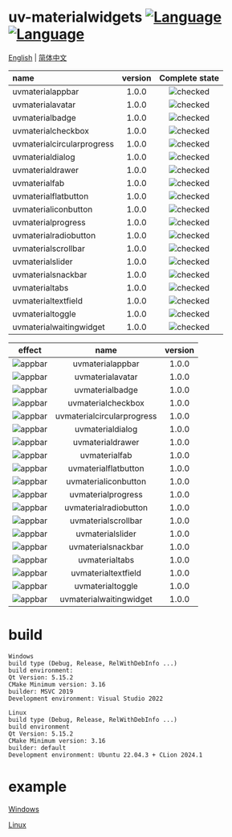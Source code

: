﻿# uv-materialwidgets [![Language](https://img.shields.io/badge/language-c++-brightgreen.svg)](https://github.com/crucal-crucal/uv-materialwidgets.git) [![Language](https://img.shields.io/badge/language-cmake-brightgreen.svg)](https://github.com/crucal-crucal/uv-materialwidgets.git)

[English](README.md) | [简体中文](docs/README.cn.md)

| name                       | version |                 Complete state                  |
|:---------------------------|:-------:|:-----------------------------------------------:|
| uvmaterialappbar           |  1.0.0  | ![checked](docs/resource/svg/finished_16px.svg) |
| uvmaterialavatar           |  1.0.0  | ![checked](docs/resource/svg/finished_16px.svg) |
| uvmaterialbadge            |  1.0.0  | ![checked](docs/resource/svg/finished_16px.svg) |
| uvmaterialcheckbox         |  1.0.0  | ![checked](docs/resource/svg/finished_16px.svg) |
| uvmaterialcircularprogress |  1.0.0  | ![checked](docs/resource/svg/finished_16px.svg) |
| uvmaterialdialog           |  1.0.0  | ![checked](docs/resource/svg/finished_16px.svg) |
| uvmaterialdrawer           |  1.0.0  | ![checked](docs/resource/svg/finished_16px.svg) |
| uvmaterialfab              |  1.0.0  | ![checked](docs/resource/svg/finished_16px.svg) |
| uvmaterialflatbutton       |  1.0.0  | ![checked](docs/resource/svg/finished_16px.svg) |
| uvmaterialiconbutton       |  1.0.0  | ![checked](docs/resource/svg/finished_16px.svg) |
| uvmaterialprogress         |  1.0.0  | ![checked](docs/resource/svg/finished_16px.svg) |
| uvmaterialradiobutton      |  1.0.0  | ![checked](docs/resource/svg/finished_16px.svg) |
| uvmaterialscrollbar        |  1.0.0  | ![checked](docs/resource/svg/finished_16px.svg) |
| uvmaterialslider           |  1.0.0  | ![checked](docs/resource/svg/finished_16px.svg) |
| uvmaterialsnackbar         |  1.0.0  | ![checked](docs/resource/svg/finished_16px.svg) |
| uvmaterialtabs             |  1.0.0  | ![checked](docs/resource/svg/finished_16px.svg) |
| uvmaterialtextfield        |  1.0.0  | ![checked](docs/resource/svg/finished_16px.svg) |
| uvmaterialtoggle           |  1.0.0  | ![checked](docs/resource/svg/finished_16px.svg) |
| uvmaterialwaitingwidget    |  1.0.0  | ![checked](docs/resource/svg/finished_16px.svg) |


|                           effect                            |            name            | version |
|:-----------------------------------------------------------:|:--------------------------:|:-------:|
|      ![appbar](docs/resource/gif/uvmaterialappbar.gif)      |      uvmaterialappbar      |  1.0.0  |
|      ![appbar](docs/resource/gif/uvmaterialavatar.gif)      |      uvmaterialavatar      |  1.0.0  |
|      ![appbar](docs/resource/gif/uvmaterialbadge.gif)       |      uvmaterialbadge       |  1.0.0  |
|     ![appbar](docs/resource/gif/uvmaterialcheckbox.gif)     |     uvmaterialcheckbox     |  1.0.0  |
| ![appbar](docs/resource/gif/uvmaterialcircularprogress.gif) | uvmaterialcircularprogress |  1.0.0  |
|      ![appbar](docs/resource/gif/uvmaterialdialog.gif)      |      uvmaterialdialog      |  1.0.0  |
|      ![appbar](docs/resource/gif/uvmaterialdrawer.gif)      |      uvmaterialdrawer      |  1.0.0  |
|       ![appbar](docs/resource/gif/uvmaterialfab.gif)        |       uvmaterialfab        |  1.0.0  |
|    ![appbar](docs/resource/gif/uvmaterialflatbutton.gif)    |    uvmaterialflatbutton    |  1.0.0  |
|    ![appbar](docs/resource/gif/uvmaterialiconbutton.gif)    |    uvmaterialiconbutton    |  1.0.0  |
|     ![appbar](docs/resource/gif/uvmaterialprogress.gif)     |     uvmaterialprogress     |  1.0.0  |
|   ![appbar](docs/resource/gif/uvmaterialradiobutton.gif)    |   uvmaterialradiobutton    |  1.0.0  |
|    ![appbar](docs/resource/gif/uvmaterialscrollbar.gif)     |    uvmaterialscrollbar     |  1.0.0  |
|      ![appbar](docs/resource/gif/uvmaterialslider.gif)      |      uvmaterialslider      |  1.0.0  |
|     ![appbar](docs/resource/gif/uvmaterialsnackbar.gif)     |     uvmaterialsnackbar     |  1.0.0  |
|       ![appbar](docs/resource/gif/uvmaterialtabs.gif)       |       uvmaterialtabs       |  1.0.0  |
|    ![appbar](docs/resource/gif/uvmaterialtextfield.gif)     |    uvmaterialtextfield     |  1.0.0  |
|      ![appbar](docs/resource/gif/uvmaterialtoggle.gif)      |      uvmaterialtoggle      |  1.0.0  |
|  ![appbar](docs/resource/gif/uvmaterialwaitingwidget.gif)   |  uvmaterialwaitingwidget   |  1.0.0  |

# build
```
Windows
build type (Debug, Release, RelWithDebInfo ...)
build environment: 
Qt Version: 5.15.2
CMake Minimum version: 3.16
builder: MSVC 2019
Development environment: Visual Studio 2022

Linux
build type (Debug, Release, RelWithDebInfo ...)
build environment
Qt Version: 5.15.2
CMake Minimum version: 3.16
builder: default
Development environment: Ubuntu 22.04.3 + CLion 2024.1
```
# example
[Windows](docs/build-win.md)

[Linux](docs/build-linux.md)